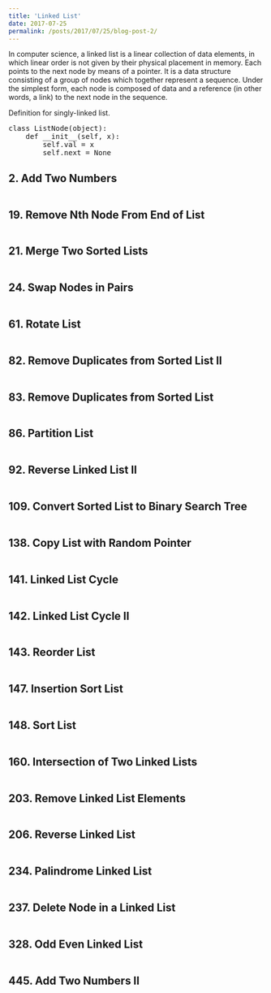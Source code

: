 ```yaml
---
title: 'Linked List'
date: 2017-07-25
permalink: /posts/2017/07/25/blog-post-2/
---
```


In computer science, a linked list is a linear collection of data elements, in which linear order is not given by their physical placement in memory. Each points to the next node by means of a pointer. It is a data structure consisting of a group of nodes which together represent a sequence. Under the simplest form, each node is composed of data and a reference (in other words, a link) to the next node in the sequence.

Definition for singly-linked list.
<pre>
class ListNode(object):
    def __init__(self, x):
        self.val = x
        self.next = None
</pre>

## 2. Add Two Numbers
<pre>
</pre>

## 19. Remove Nth Node From End of List
<pre>
</pre>

## 21. Merge Two Sorted Lists
<pre>
</pre>

## 24. Swap Nodes in Pairs
<pre>
</pre>

## 61. Rotate List
<pre>
</pre>

## 82. Remove Duplicates from Sorted List II
<pre>
</pre>

## 83. Remove Duplicates from Sorted List
<pre>
</pre>

## 86. Partition List
<pre>
</pre>

## 92. Reverse Linked List II
<pre>
</pre>

## 109. Convert Sorted List to Binary Search Tree
<pre>
</pre>

## 138. Copy List with Random Pointer
<pre>
</pre>

## 141. Linked List Cycle
<pre>
</pre>

## 142. Linked List Cycle II
<pre>
</pre>

## 143. Reorder List
<pre>
</pre>

## 147. Insertion Sort List
<pre>
</pre>

## 148. Sort List
<pre>
</pre>

## 160. Intersection of Two Linked Lists
<pre>
</pre>

## 203. Remove Linked List Elements
<pre>
</pre>

## 206. Reverse Linked List
<pre>
</pre>

## 234. Palindrome Linked List
<pre>
</pre>

## 237. Delete Node in a Linked List
<pre>
</pre>

## 328. Odd Even Linked List
<pre>
</pre>

## 445. Add Two Numbers II
<pre>
</pre>
